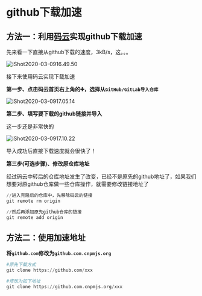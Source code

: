 # github下载加速

## 方法一：利用[码云](https://gitee.com/)实现github下载加速

先来看一下直接从github下载的速度，3kB/s，这。。。

![iShot2020-03-0916.49.50](https://gitee.com/pptfz/picgo-images/raw/master/img/iShot2020-03-0916.49.50.png)



接下来使用码云实现下载加速

**第一步、点击码云首页右上角的➕，选择从``GitHub/GitLab导入仓库``**

![iShot2020-03-0917.05.14](https://gitee.com/pptfz/picgo-images/raw/master/img/iShot2020-03-0917.05.14.png)

**第二步、填写要下载的github链接并导入**

这一步还是非常快的

![iShot2020-03-0917.10.22](https://gitee.com/pptfz/picgo-images/raw/master/img/iShot2020-03-0917.10.22.png)

导入成功后直接下载速度就会很快了！



**第三步(可选步骤)、修改原仓库地址**

经过码云中转后的仓库地址发生了改变，已经不是原先的github地址了，如果我们想要对原github仓库做一些仓库操作，就需要修改链接地址了

```python
//进入克隆后的仓库中，先移除码云的链接
git remote rm origin

//然后再添加原先github仓库的链接
git remote add origin
```



## 方法二：使用加速地址

**将``github.com``修改为``github.com.cnpmjs.org``**

```python
#原先下载方式
git clone https://github.com/xxx

#修改为如下地址
git clone https://github.com.cnpmjs.org/xxx
```

